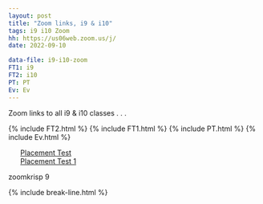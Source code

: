 ```yaml
---
layout: post
title: "Zoom links, i9 & i10"
tags: i9 i10 Zoom
hh: https://us06web.zoom.us/j/
date: 2022-09-10

data-file: i9-i10-zoom
FT1: i9
FT2: i10
PT: PT
Ev: Ev
---
```


Zoom links to all i9 & i10 classes . . .

{% include FT2.html %}
{% include FT1.html %}
{% include PT.html %}
{% include Ev.html %}

<div class="wrap">
  <ul style="list-style: none;" class="buttons">
    <li class="buttons__item">
      <a class="shiney" href="https://zoom.us/j/99246480204">Placement Test</a>
    </li>
    <li class="buttons__item">
      <a class="shiney" href="https://us06web.zoom.us/j/89211663193">Placement Test 1</a>
    </li>
  </ul>
  <p>zoomkrisp 9</p>
</div>

{% include break-line.html %}



